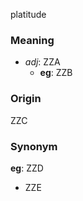 platitude
### Meaning
+ _adj_: ZZA
    + __eg__: ZZB

### Origin

ZZC

### Synonym

__eg__: ZZD

+ ZZE


